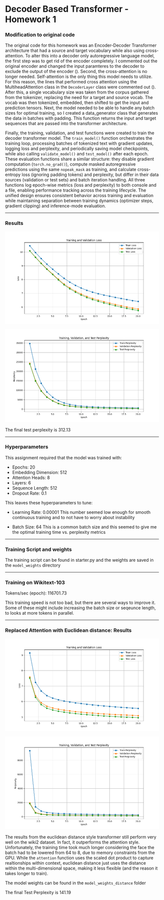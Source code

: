 # Decoder Based Transformer - Homework 1

### Modification to original code

The original code for this homework was an Encoder-Decoder Transformer architecture that had a source and target vocabulary while also using cross-attention. To alter this into a decoder only autoregressive language model, the first step was to get rid of the encoder completely. I commented out the original encoder and changed the input paramteres to the decoder to exclude the output of the encoder (). Second, the cross-attention is no longer needed. Self-attention is the only thing this model needs to utilize. For this reason, the lines that performed cross attention using the MultiheadAttention class in the `DecoderLayer` class were commented out (). After this, a single vocabulary size was taken from the corpus gathered from the tokenizer, replacing the need for a target and source vocab. The vocab was then tokenized, embedded, then shifted to get the input and prediction tensors. Next, the model needed to be able to handle any batch sizes for optimal training, so I created a data_generator class that generates the data in batches with padding. This function returns the input and target sequences that are passed into the transformer architecture. 

Finally, the training, validation, and test functions were created to train the decoder transformer model. The `train_model()` function orchestrates the training loop, processing batches of tokenized text with gradient updates, logging loss and perplexity, and periodically saving model checkpoints, while also calling `validate_model()` and `test_model()` after each epoch. These evaluation functions share a similar structure: they disable gradient computation (`torch.no_grad()`), compute masked autoregressive predictions using the same `nopeak_mask` as training, and calculate cross-entropy loss (ignoring padding tokens) and perplexity, but differ in their data sources (validation or test sets) and batch iteration handling. All three functions log epoch-wise metrics (loss and perplexity) to both console and a file, enabling performance tracking across the training lifecycle. The unified design ensures consistent behavior across training and evaluation while maintaining separation between training dynamics (optimizer steps, gradient clipping) and inference-mode evaluation.

---

### Results 

![alt text](loss_plot_from_log.png)

![alt text](perplexity_plot_from_log.png)

The final test perplexity is 312.13

---

### Hyperparameters

This assignment required that the model was trained with:
- Epochs: 20
- Embedding Dimension: 512
- Attention Heads: 8
- Layers: 6
- Sequence Length: 512
- Dropout Rate: 0.1

This leaves these hyperparameters to tune:

- Learning Rate: 0.00001
This number seemed low enough for smooth continuous training and to not have to worry about instability

- Batch Size: 64
This is a common batch size and this seemed to give me the optimal training time vs. perplexity metrics 

---

### Training Script and weights

The training script can be found in starter.py and the weights are saved in the `model_weights` directory

---

### Training on Wikitext-103

Tokens/sec (epoch): 116701.73

This training speed is not too bad, but there are several ways to improve it. Some of these might include increasing the batch size or seqeunce length, to looks at more tokens in parallel.

---

### Replaced Attention with Euclidean distance: Results

![alt text](loss_plot_from_log_distance.png)

![alt text](perplexity_plot_from_log_distance.png)

The results from the  euclidean distance style transformer still perform very well on the wiki2 dataset. In fact, it outperforms the attention style. Unfortunately, the training time took much longer considering the face the batch had to be lowered from 64 to 8, due to memory constraints from the GPU. While the `attention` function uses the scaled dot product to  capture realtionships within context, euclidean distance just uses the  distance within the  multi-dimensional space, making it less flexible (and the reason it takes longer to train).

The model weights can be found in the  `model_weights_distance` folder

The final Test Perplexity is 141.19





